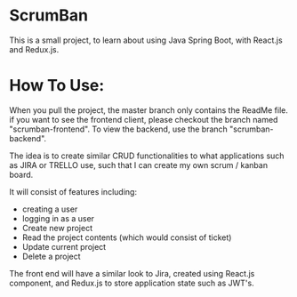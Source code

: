 # ScrumBan
This is a small project, to learn about using Java Spring Boot, with React.js and Redux.js.

# How To Use:
When you pull the project, the master branch only contains the ReadMe file. if you want to see the frontend client, please checkout the branch named "scrumban-frontend". To view the backend, use the branch "scrumban-backend".


The idea is to create similar CRUD functionalities to what applications such as JIRA or TRELLO use, such that I can create my own scrum / kanban board.

It will consist of features including:
- creating a user
- logging in as a user
- Create new project
- Read the project contents (which would consist of ticket)
- Update current project
- Delete a project

The front end will have a similar look to Jira, created using React.js component, and Redux.js to store application state such as JWT's. 
